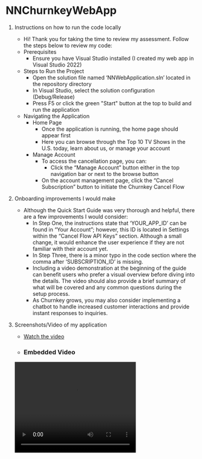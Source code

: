 # NNChurnkeyWebApp
1. Instructions on how to run the code locally
   - Hi! Thank you for taking the time to review my assessment. Follow the steps below to review my code:
   - Prerequisites
      - Ensure you have Visual Studio installed (I created my web app in Visual Studio 2022)
   - Steps to Run the Project
      - Open the solution file named ‘NNWebApplication.sln’ located in the repository directory
      - In Visual Studio, select the solution configuration (Debug/Release)
      - Press F5 or click the green "Start" button at the top to build and run the application
   - Navigating the Application
      - Home Page
         - Once the application is running, the home page should appear first
         - Here you can browse through the Top 10 TV Shows in the U.S. today, learn about us, or manage your account
      - Manage Account
         - To access the cancellation page, you can:
            - Click the “Manage Account” button either in the top navigation bar or next to the browse button
         - On the account management page, click the “Cancel Subscription” button to initiate the Churnkey Cancel Flow
           
3. Onboarding improvements I would make
   - Although the Quick Start Guide was very thorough and helpful, there are a few improvements I would consider:
      - In Step One, the instructions state that ‘YOUR_APP_ID’ can be found in “Your Account”; however, this ID is located in Settings within the “Cancel Flow API Keys” section. Although a small change, it would enhance the user experience if they are not familiar with their account yet.
     - In Step Three, there is a minor typo in the code section where the comma after ‘SUBSCRIPTION_ID’ is missing.
     - Including a video demonstration at the beginning of the guide can benefit users who prefer a visual overview before diving into the details. The video should also provide a brief summary of what will be covered and any common questions during the setup process.
      - As Churnkey grows, you may also consider implementing a chatbot to handle increased customer interactions and provide instant responses to inquiries. 

5. Screenshots/Video of my application
   - [Watch the video](https://github.com/nellynova/NNChurnkeyWebApp/blob/main/Natalia%20Novegil%20-%20Recording.mp4)
   - ### Embedded Video
   <video width="320" height="240" controls>
     <source src="https://github.com/nellynova/NNChurnkeyWebApp/blob/main/Natalia%20Novegil%20-%20Recording.mp4" type="video/mp4">
   </video>
